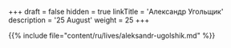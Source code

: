 +++
draft = false
hidden = true
linkTitle = 'Александр Угольщик'
description = '25 August'
weight = 25
+++

{{% include file="content/ru/lives/aleksandr-ugolshik.md" %}}
